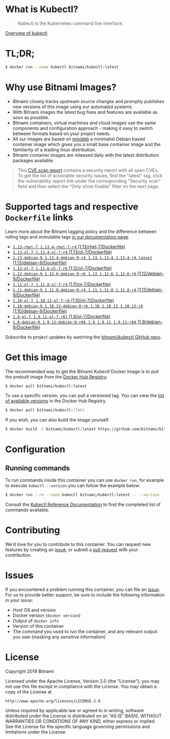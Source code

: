 
# What is Kubectl?

> Kubectl is the Kubernetes command line interface.

[Overview of kubectl](https://kubernetes.io/docs/reference/kubectl/overview/)

# TL;DR;

```bash
$ docker run --name kubectl bitnami/kubectl:latest
```

# Why use Bitnami Images?

* Bitnami closely tracks upstream source changes and promptly publishes new versions of this image using our automated systems.
* With Bitnami images the latest bug fixes and features are available as soon as possible.
* Bitnami containers, virtual machines and cloud images use the same components and configuration approach - making it easy to switch between formats based on your project needs.
* All our images are based on [minideb](https://github.com/bitnami/minideb) a minimalist Debian based container image which gives you a small base container image and the familiarity of a leading linux distribution.
* Bitnami container images are released daily with the latest distribution packages available.


> This [CVE scan report](https://quay.io/repository/bitnami/kubectl?tab=tags) contains a security report with all open CVEs. To get the list of actionable security issues, find the "latest" tag, click the vulnerability report link under the corresponding "Security scan" field and then select the "Only show fixable" filter on the next page.

# Supported tags and respective `Dockerfile` links

Learn more about the Bitnami tagging policy and the difference between rolling tags and immutable tags [in our documentation page](https://docs.bitnami.com/containers/how-to/understand-rolling-tags-containers/).


* [`1.13-rhel-7`, `1.13.4-rhel-7-r4` (1.13/rhel-7/Dockerfile)](https://github.com/bitnami/bitnami-docker-kubectl/blob/1.13.4-rhel-7-r4/1.13/rhel-7/Dockerfile)
* [`1.13-ol-7`, `1.13.4-ol-7-r4` (1.13/ol-7/Dockerfile)](https://github.com/bitnami/bitnami-docker-kubectl/blob/1.13.4-ol-7-r4/1.13/ol-7/Dockerfile)
* [`1.13-debian-9`, `1.13.4-debian-9-r4`, `1.13`, `1.13.4`, `1.13.4-r4`, `latest` (1.13/debian-9/Dockerfile)](https://github.com/bitnami/bitnami-docker-kubectl/blob/1.13.4-debian-9-r4/1.13/debian-9/Dockerfile)
* [`1.12-ol-7`, `1.12.6-ol-7-r6` (1.12/ol-7/Dockerfile)](https://github.com/bitnami/bitnami-docker-kubectl/blob/1.12.6-ol-7-r6/1.12/ol-7/Dockerfile)
* [`1.12-debian-9`, `1.12.6-debian-9-r6`, `1.12`, `1.12.6`, `1.12.6-r6` (1.12/debian-9/Dockerfile)](https://github.com/bitnami/bitnami-docker-kubectl/blob/1.12.6-debian-9-r6/1.12/debian-9/Dockerfile)
* [`1.11-ol-7`, `1.11.8-ol-7-r4` (1.11/ol-7/Dockerfile)](https://github.com/bitnami/bitnami-docker-kubectl/blob/1.11.8-ol-7-r4/1.11/ol-7/Dockerfile)
* [`1.11-debian-9`, `1.11.8-debian-9-r4`, `1.11`, `1.11.8`, `1.11.8-r4` (1.11/debian-9/Dockerfile)](https://github.com/bitnami/bitnami-docker-kubectl/blob/1.11.8-debian-9-r4/1.11/debian-9/Dockerfile)
* [`1.10-ol-7`, `1.10.13-ol-7-r6` (1.10/ol-7/Dockerfile)](https://github.com/bitnami/bitnami-docker-kubectl/blob/1.10.13-ol-7-r6/1.10/ol-7/Dockerfile)
* [`1.10-debian-9`, `1.10.13-debian-9-r6`, `1.10`, `1.10.13`, `1.10.13-r6` (1.10/debian-9/Dockerfile)](https://github.com/bitnami/bitnami-docker-kubectl/blob/1.10.13-debian-9-r6/1.10/debian-9/Dockerfile)
* [`1.9-ol-7`, `1.9.11-ol-7-r67` (1.9/ol-7/Dockerfile)](https://github.com/bitnami/bitnami-docker-kubectl/blob/1.9.11-ol-7-r67/1.9/ol-7/Dockerfile)
* [`1.9-debian-9`, `1.9.11-debian-9-r64`, `1.9`, `1.9.11`, `1.9.11-r64` (1.9/debian-9/Dockerfile)](https://github.com/bitnami/bitnami-docker-kubectl/blob/1.9.11-debian-9-r64/1.9/debian-9/Dockerfile)

Subscribe to project updates by watching the [bitnami/kubectl GitHub repo](https://github.com/bitnami/bitnami-docker-kubectl).

# Get this image

The recommended way to get the Bitnami Kubectl Docker Image is to pull the prebuilt image from the [Docker Hub Registry](https://hub.docker.com/r/bitnami/kubectl).

```bash
$ docker pull bitnami/kubectl:latest
```

To use a specific version, you can pull a versioned tag. You can view the [list of available versions](https://hub.docker.com/r/bitnami/kubectl/tags/) in the Docker Hub Registry.

```bash
$ docker pull bitnami/kubectl:[TAG]
```

If you wish, you can also build the image yourself.

```bash
$ docker build -t bitnami/kubectl:latest https://github.com/bitnami/bitnami-docker-kubectl.git
```

# Configuration

## Running commands

To run commands inside this container you can use `docker run`, for example to execute `kubectl --version` you can follow the example below:

```bash
$ docker run --rm --name kubectl bitnami/kubectl:latest -- --version
```

Consult the [Kubectl Reference Documentation](https://kubernetes.io/docs/reference/generated/kubectl/kubectl-commands) to find the completed list of commands available.

# Contributing

We'd love for you to contribute to this container. You can request new features by creating an [issue](https://github.com/bitnami/bitnami-docker-kubectl/issues), or submit a [pull request](https://github.com/bitnami/bitnami-docker-kubectl/pulls) with your contribution.

# Issues

If you encountered a problem running this container, you can file an [issue](https://github.com/bitnami/bitnami-docker-kubectl/issues). For us to provide better support, be sure to include the following information in your issue:

- Host OS and version
- Docker version (`docker version`)
- Output of `docker info`
- Version of this container
- The command you used to run the container, and any relevant output you saw (masking any sensitive information)

# License

Copyright 2019 Bitnami

Licensed under the Apache License, Version 2.0 (the "License");
you may not use this file except in compliance with the License.
You may obtain a copy of the License at

    http://www.apache.org/licenses/LICENSE-2.0

Unless required by applicable law or agreed to in writing, software
distributed under the License is distributed on an "AS IS" BASIS,
WITHOUT WARRANTIES OR CONDITIONS OF ANY KIND, either express or implied.
See the License for the specific language governing permissions and
limitations under the License.
